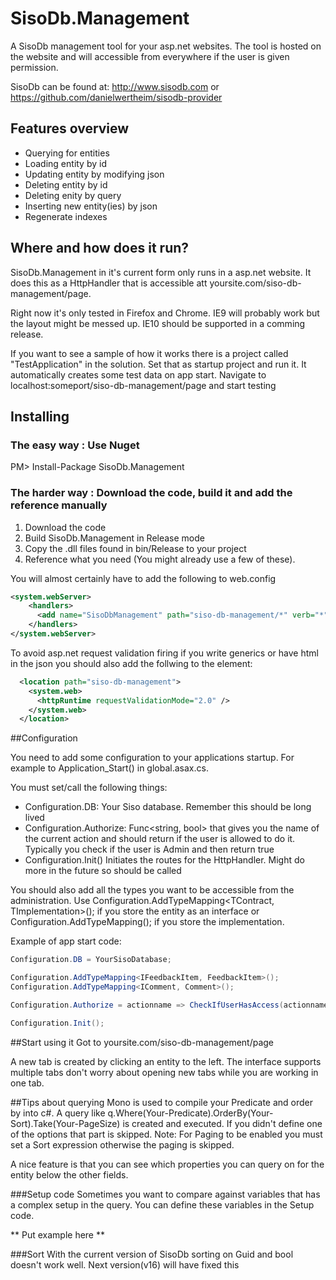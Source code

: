 SisoDb.Management
=================

A SisoDb management tool for your asp.net websites. The tool is hosted on the website and will accessible from everywhere if the user is given permission.

SisoDb can be found at: http://www.sisodb.com or https://github.com/danielwertheim/sisodb-provider

## Features overview
- Querying for entities
- Loading entity by id
- Updating entity by modifying json
- Deleting entity by id
- Deleting enity by query
- Inserting new entity(ies) by json
- Regenerate indexes

## Where and how does it run?
SisoDb.Management in it's current form only runs in a asp.net website. It does this as a HttpHandler that is accessible att yoursite.com/siso-db-management/page.

Right now it's only tested in Firefox and Chrome. IE9 will probably work but the layout might be messed up. IE10 should be supported in a comming release.

If you want to see a sample of how it works there is a project called "TestApplication" in the solution. Set that as startup project and run it. It automatically creates some test data on app start. Navigate to localhost:someport/siso-db-management/page and start testing

## Installing

### The easy way : Use Nuget

PM> Install-Package SisoDb.Management

### The harder way : Download the code, build it and add the reference manually

1) Download the code
2) Build SisoDb.Management in Release mode
3) Copy the .dll files found in bin/Release to your project
4) Reference what you need (You might already use a few of these). 

You will almost certainly have to add the following to web.config
```xml
<system.webServer>
    <handlers>
      <add name="SisoDbManagement" path="siso-db-management/*" verb="*" type="System.Web.Routing.UrlRoutingModule" resourceType="Unspecified" preCondition="integratedMode"/>
    </handlers>
</system.webServer>
```

To avoid asp.net request validation firing if you write generics or have html in the json you should also add the follwing to the <configuration> element:

```xml
  <location path="siso-db-management">
    <system.web>
      <httpRuntime requestValidationMode="2.0" />
    </system.web>
  </location>
```
##Configuration

You need to add some configuration to your applications startup. For example to Application_Start() in global.asax.cs.

You must set/call the following things:
- Configuration.DB: Your Siso database. Remember this should be long lived
- Configuration.Authorize: Func<string, bool> that gives you the name of the current action and should return if the user is allowed to do it. Typically you check if the user is Admin and then return true
- Configuration.Init() Initiates the routes for the HttpHandler. Might do more in the future so should be called

You should also add all the types you want to be accessible from the administration. Use
Configuration.AddTypeMapping<TContract, TImplementation>(); if you store the entity as an interface
or 
Configuration.AddTypeMapping<TImplementation>(); if you store the implementation.

Example of app start code:

```csharp
Configuration.DB = YourSisoDatabase;

Configuration.AddTypeMapping<IFeedbackItem, FeedbackItem>();
Configuration.AddTypeMapping<IComment, Comment>();

Configuration.Authorize = actionname => CheckIfUserHasAccess(actionname);

Configuration.Init();
```
##Start using it
Got to yoursite.com/siso-db-management/page

A new tab is created by clicking an entity to the left. The interface supports multiple tabs don't worry about opening new tabs while you are working in one tab. 

##Tips about querying
Mono is used to compile your Predicate and order by into c#. A query like q.Where(Your-Predicate).OrderBy(Your-Sort).Take(Your-PageSize) is created and executed. If you didn't define one of the options that part is skipped. Note: For Paging to be enabled you must set a Sort expression otherwise the paging is skipped.

A nice feature is that you can see which properties you can query on for the entity below the other fields.

###Setup code
Sometimes you want to compare against variables that has a complex setup in the query. You can define these variables in the Setup code. 

** Put example here **

###Sort
With the current version of SisoDb sorting on Guid and bool doesn't work well. Next version(v16) will have fixed this



